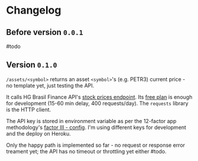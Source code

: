 # Changelog

## Before version `0.0.1`

#todo

## Version `0.1.0`

`/assets/<symbol>` returns an asset `<symbol>`'s (e.g. PETR3) current price - no template yet, just testing the API.

It calls HG Brasil Finance API's [stock prices endpoint](https://hgbrasil.com/apis/cotacao-acao/b3-brasil-bolsa-balcao-b3sa3). Its [free plan](https://hgbrasil.com/apis/planos) is enough for development (15-60 min delay, 400 requests/day). The `requests` library is the HTTP client.

The API key is stored in environment variable as per the 12-factor app methodology's [factor III - config](https://12factor.net/config). I'm using different keys for development and the deploy on Heroku.

Only the happy path is implemented so far - no request or response error treament yet; the API has no timeout or throttling yet either #todo.
